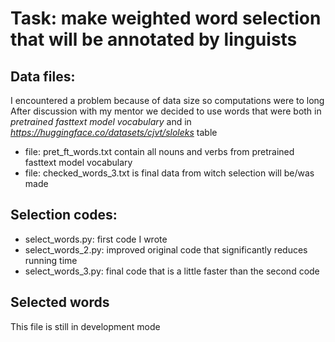 # Task: make weighted word selection that will be annotated by linguists

## Data files:
I encountered a problem because of data size so computations were to long  
After discussion with my mentor we decided to use words that were both in
*pretrained fasttext model vocabulary* and in *https://huggingface.co/datasets/cjvt/sloleks* table

- file: pret_ft_words.txt contain all nouns and verbs from pretrained fasttext model vocabulary
- file: checked_words_3.txt is final data from witch selection will be/was made

## Selection codes:

- select_words.py: first code I wrote
- select_words_2.py: improved original code that significantly reduces running time
- select_words_3.py: final code that is a little faster than the second code

## Selected words
This file is still in development mode